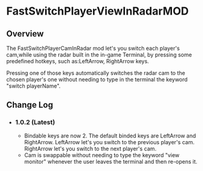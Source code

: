 # FastSwitchPlayerViewInRadarMOD

## Overview
The FastSwitchPlayerCamInRadar mod let's you switch each player's cam,while using the radar built in the in-game Terminal, by pressing some predefined hotkeys, such as:LeftArrow, RightArrow keys.

Pressing one of those keys automatically switches the radar cam to the chosen player's one without needing to type in the terminal the keyword "switch playerName".

## Change Log

* ### 1.0.2 (Latest)

  - Bindable keys are now 2. The default binded keys are LeftArrow and RightArrow. LeftArrow let's you switch to the previous player's cam. RightArrow let's you switch to the next player's cam.
  - Cam is swappable without needing to type the keyword "view monitor" whenever the user leaves the terminal and then re-opens it.

